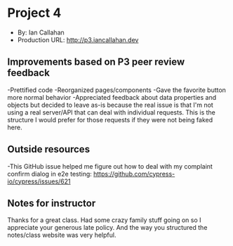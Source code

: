 # Project 4
+ By: Ian Callahan
+ Production URL: <http://p3.iancallahan.dev>

## Improvements based on P3 peer review feedback
-Prettified code
-Reorganized pages/components
-Gave the favorite button more normal behavior
-Appreciated feedback about data properties and objects but decided to leave as-is because the real issue is that I'm not using a real server/API that can deal with individual requests. This is the structure I would prefer for those requests if they were not being faked here. 

## Outside resources
-This GitHub issue helped me figure out how to deal with my complaint confirm dialog in e2e testing: <https://github.com/cypress-io/cypress/issues/621>


## Notes for instructor
Thanks for a great class. Had some crazy family stuff going on so I appreciate your generous late policy. And the way you structured the notes/class website was very helpful. 
